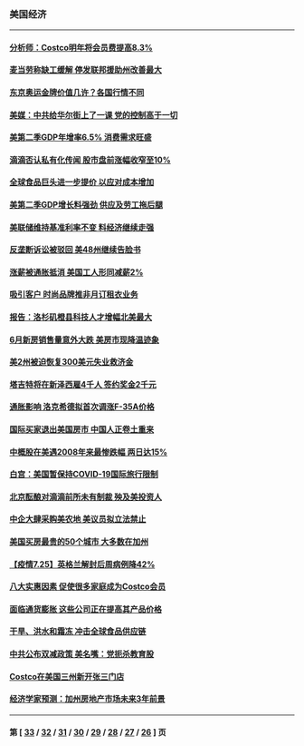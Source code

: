 ### 美国经济
---
#### [分析师：Costco明年将会员费提高8.3%](../../pages/ncid1078158/n13125597.md) 
#### [麦当劳称缺工缓解 停发联邦援助州改善最大](../../pages/ncid1078158/n13125342.md) 
#### [东京奥运金牌价值几许？各国行情不同](../../pages/ncid1078158/n13125039.md) 
#### [美媒：中共给华尔街上了一课 党的控制高于一切](../../pages/ncid1078158/n13125213.md) 
#### [美第二季GDP年增率6.5% 消费需求旺盛](../../pages/ncid1078158/n13125099.md) 
#### [滴滴否认私有化传闻 股市盘前涨幅收窄至10%](../../pages/ncid1078158/n13125075.md) 
#### [全球食品巨头进一步提价 以应对成本增加](../../pages/ncid1078158/n13125040.md) 
#### [美第二季GDP增长料强劲 供应及劳工拖后腿](../../pages/ncid1078158/n13122918.md) 
#### [美联储维持基准利率不变 料经济继续走强](../../pages/ncid1078158/n13122631.md) 
#### [反垄断诉讼被驳回 美48州继续告脸书](../../pages/ncid1078158/n13122271.md) 
#### [涨薪被通胀抵消 美国工人形同减薪2%](../../pages/ncid1078158/n13120155.md) 
#### [吸引客户 时尚品牌推非月订租衣业务](../../pages/ncid1078158/n13120328.md) 
#### [报告：洛杉矶橙县科技人才增幅北美最大](../../pages/ncid1078158/n13120129.md) 
#### [6月新房销售量意外大跌 美房市现降温迹象](../../pages/ncid1078158/n13119629.md) 
#### [美2州被迫恢复300美元失业救济金](../../pages/ncid1078158/n13119531.md) 
#### [塔吉特将在新泽西雇4千人 签约奖金2千元](../../pages/ncid1078158/n13119635.md) 
#### [通胀影响 洛克希德拟首次调涨F-35A价格](../../pages/ncid1078158/n13119418.md) 
#### [国际买家退出美国房市 中国人正卷土重来](../../pages/ncid1078158/n13117544.md) 
#### [中概股在美遇2008年来最惨跌幅 两日达15%](../../pages/ncid1078158/n13117397.md) 
#### [白宫：美国暂保持COVID-19国际旅行限制](../../pages/ncid1078158/n13116802.md) 
#### [北京酝酿对滴滴前所未有制裁 殃及美投资人](../../pages/ncid1078158/n13116379.md) 
#### [中企大肆采购美农地 美议员拟立法禁止](../../pages/ncid1078158/n13115322.md) 
#### [美国买房最贵的50个城市 大多数在加州](../../pages/ncid1078158/n13082716.md) 
#### [【疫情7.25】英格兰解封后周病例降42%](../../pages/ncid1078158/n13113755.md) 
#### [八大实惠因素 促使很多家庭成为Costco会员](../../pages/ncid1078158/n13108114.md) 
#### [面临通货膨胀 这些公司正在提高其产品价格](../../pages/ncid1078158/n13112982.md) 
#### [干旱、洪水和霜冻 冲击全球食品供应链](../../pages/ncid1078158/n13112430.md) 
#### [中共公布双减政策 美名嘴：党扼杀教育股](../../pages/ncid1078158/n13112349.md) 
#### [Costco在美国三州新开张三门店](../../pages/ncid1078158/n13112239.md) 
#### [经济学家预测：加州房地产市场未来3年前景](../../pages/ncid1078158/n13111784.md) 

---
#### 第 [ [33](./33.md) / [32](./32.md) / [31](./31.md) / [30](./30.md) / [29](./29.md) / [28](./28.md) / [27](./27.md) / [26](./26.md) ] 页
